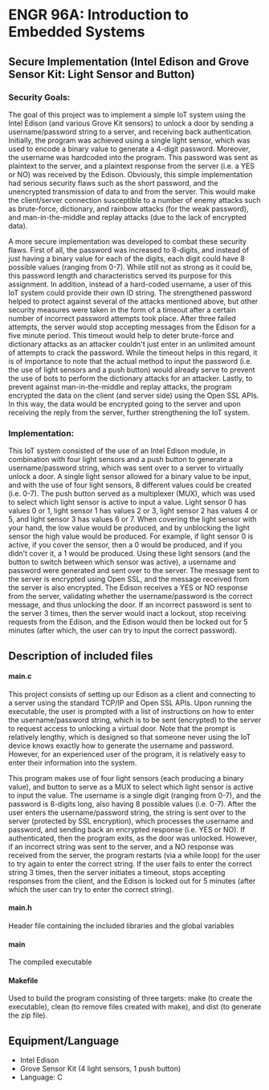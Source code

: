 # ENGR 96A: Introduction to Embedded Systems

## Secure Implementation (Intel Edison and Grove Sensor Kit: Light Sensor and Button)

### Security Goals:
The goal of this project was to implement a simple IoT system using the Intel Edison (and various Grove Kit sensors) to unlock a
door by sending a username/password string to a server, and receiving back authentication. Initially, the program was achieved
using a single light sensor, which was used to encode a binary value to generate a 4-digit password. Moreover, the username was
hardcoded into the program. This password was sent as plaintext to the server, and a plaintext response from the server (i.e. a 
YES or NO) was received by the Edison. Obviously, this simple implementation had serious security flaws such as the short password,
and the unencrypted transmission of data to and from the server. This would make the client/server connection susceptible to a 
number of enemy attacks such as brute-force, dictionary, and rainbow attacks (for the weak password), and man-in-the-middle and 
replay attacks (due to the lack of encrypted data).

A more secure implementation was developed to combat these security flaws. First of all, the password was increased to 8-digits,
and instead of just having a binary value for each of the digits, each digit could have 8 possible values (ranging from 0-7). While
still not as strong as it could be, this password length and characteristics served its purpose for this assignment. In addition,
instead of a hard-coded username, a user of this IoT system could provide their own ID string. The strengthened password helped to
protect against several of the attacks mentioned above, but other security measures were taken in the form of a timeout after a 
certain number of incorrect password attempts took place. After three failed attempts, the server would stop accepting messages from
the Edison for a five minute period. This timeout would help to deter brute-force and dictionary attacks as an attacker couldn't 
just enter in an unlimited amount of attempts to crack the password. While the timeout helps in this regard, it is of importance to
note that the actual method to input the password (i.e. the use of light sensors and a push button) would already serve to prevent
the use of bots to perform the dictionary attacks for an attacker. Lastly, to prevent against man-in-the-middle and replay attacks,
the program encrypted the data on the client (and server side) using the Open SSL APIs. In this way, the data would be encrypted
going to the server and upon receiving the reply from the server, further strengthening the IoT system.


### Implementation:
This IoT system consisted of the use of an Intel Edison module, in combination with four light sensors and a push button to generate
a username/password string, which was sent over to a server to virtually unlock a door. A single light sensor allowed for a binary
value to be input, and with the use of four light sensors, 8 different values could be created (i.e. 0-7). The push button served
as a multiplexer (MUX), which was used to select which light sensor is active to input a value. Light sensor 0 has values 0 or 1, 
light sensor 1 has values 2 or 3, light sensor 2 has values 4 or 5, and light sensor 3 has values 6 or 7. When covering the light
sensor with your hand, the low value would be produced, and by unblocking the light sensor the high value would be produced. For
example, if light sensor 0 is active, if you cover the sensor, then a 0 would be produced, and if you didn't cover it, a 1 would
be produced. Using these light sensors (and the button to switch between which sensor was active), a username and password were
generated and sent over to the server. The message sent to the server is encrypted using Open SSL, and the message received from
the server is also encrypted. The Edison receives a YES or NO response from the server, validating whether the username/password
is the correct message, and thus unlocking the door. If an incorrect password is sent to the server 3 times, then the server would
inact a lockout, stop receiving requests from the Edison, and the Edison would then be locked out for 5 minutes (after which, the
user can try to input the correct password). 

## Description of included files

#### main.c
This project consists of setting up our Edison as a client and connecting to a server using the standard TCP/IP and Open SSL APIs.
Upon running the executable, the user is prompted with a list of instructions on how to enter the username/password string, which is
to be sent (encrypted) to the server to request access to unlocking a virtual door. Note that the prompt is relatively lengthy, which
is designed so that someone never using the IoT device knows exactly how to generate the username and password. However, for an 
experienced user of the program, it is relatively easy to enter their information into the system. 

This program makes use of four light sensors (each producing a binary value), and button to serve as a MUX to select which light 
sensor is active to input the value. The username is a single digit (ranging from 0-7), and the password is 8-digits long, also having
8 possible values (i.e. 0-7). After the user enters the username/password string, the string is sent over to the server (protected
by SSL encryption), which processes the username and password, and sending back an encrypted response (i.e. YES or NO). If 
authenticated, then the program exits, as the door was unlocked. However, if an incorrect string was sent to the server, and a NO
response was received from the server, the program restarts (via a while loop) for the user to try again to enter the correct string.
If the user fails to enter the correct string 3 times, then the server initiates a timeout, stops accepting responses from the client,
and the Edison is locked out for 5 minutes (after which the user can try to enter the correct string).

#### main.h
Header file containing the included libraries and the global variables

#### main
The compiled executable

#### Makefile
Used to build the program consisting of three targets: make (to create the executable), clean (to remove files created with make),
and dist (to generate the zip file). 

## Equipment/Language
* Intel Edison 
* Grove Sensor Kit (4 light sensors, 1 push button)
* Language: C
